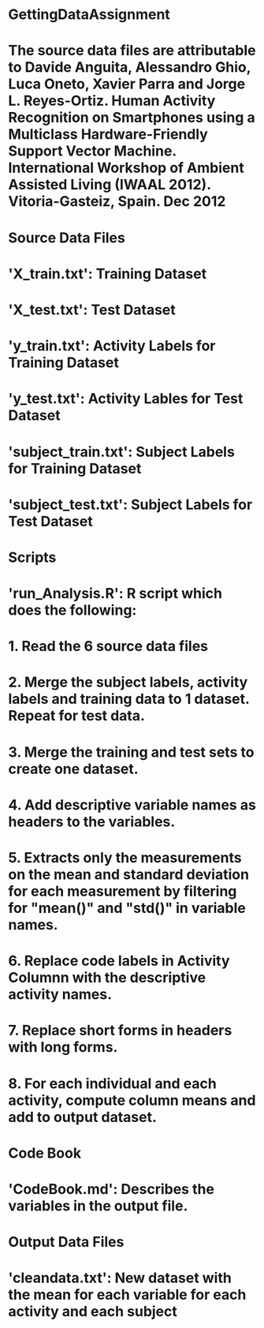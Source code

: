 # GettingDataAssignment

# The source data files are attributable to Davide Anguita, Alessandro Ghio, Luca Oneto, Xavier Parra and Jorge L. Reyes-Ortiz. Human Activity Recognition on Smartphones using a Multiclass Hardware-Friendly Support Vector Machine. International Workshop of Ambient Assisted Living (IWAAL 2012). Vitoria-Gasteiz, Spain. Dec 2012

# Source Data Files
# 'X_train.txt': Training Dataset 
# 'X_test.txt': Test Dataset
# 'y_train.txt': Activity Labels for Training Dataset
# 'y_test.txt': Activity Lables for Test Dataset
# 'subject_train.txt': Subject Labels for Training Dataset
# 'subject_test.txt': Subject Labels for Test Dataset

# Scripts
# 'run_Analysis.R': R script which does the following:
# 1. Read the 6 source data files
# 2. Merge the subject labels, activity labels and training data to 1 dataset. Repeat for test data. 
# 3. Merge the training and test sets to create one dataset.
# 4. Add descriptive variable names as headers to the variables.  
# 5. Extracts only the measurements on the mean and standard deviation for each measurement by filtering for "mean()" and "std()" in variable names. 
# 6. Replace code labels in Activity Columnn with the descriptive activity names.
# 7. Replace short forms in headers with long forms.
# 8. For each individual and each activity, compute column means and add to output dataset.

# Code Book
# 'CodeBook.md': Describes the variables in the output file. 

# Output Data Files
# 'cleandata.txt': New dataset with the mean for each variable for each activity and each subject
